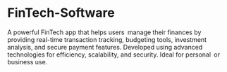 # FinTech-Software
A powerful FinTech app that helps users manage their finances by providing real-time transaction tracking, budgeting tools, investment analysis, and secure payment features. Developed using advanced technologies for efficiency, scalability, and security. Ideal for personal or business use.
